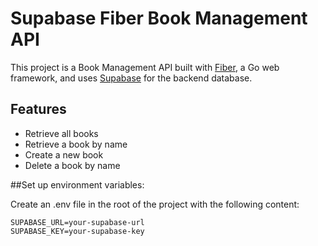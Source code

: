 # Supabase Fiber Book Management API

This project is a Book Management API built with [Fiber](https://gofiber.io/), a Go web framework, and uses [Supabase](https://supabase.io/) for the backend database.

## Features

- Retrieve all books
- Retrieve a book by name
- Create a new book
- Delete a book by name



##Set up environment variables:

Create an .env file in the root of the project with the following content:

```
SUPABASE_URL=your-supabase-url
SUPABASE_KEY=your-supabase-key
```
